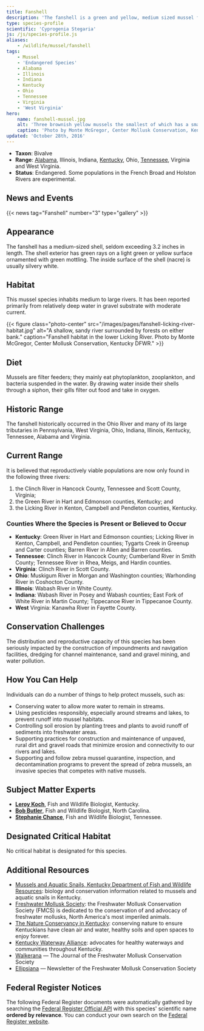 ```yaml
---
title: Fanshell
description: 'The fanshell is a green and yellow, medium sized mussel found in various rivers in Alabama, Illinois, Indiana, Kentucky, Ohio, Tennessee, Virginia and West Virginia. It is protected as an endangered species.'
type: species-profile
scientific: 'Cyprogenia Stegaria'
js: /js/species-profile.js
aliases:
    - /wildlife/mussel/fanshell
tags:
    - Mussel
    - 'Endangered Species'
    - Alabama
    - Illinois
    - Indiana
    - Kentucky
    - Ohio
    - Tennessee
    - Virginia
    - 'West Virginia'
hero:
    name: fanshell-mussel.jpg
    alt: 'Three brownish yellow mussels the smallest of which has a small white protrusion which the mussel uses to attach to a rock.'
    caption: 'Photo by Monte McGregor, Center Mollusk Conservation, Kentucky DFWR.'
updated: 'October 28th, 2016'
---
```


- **Taxon**: Bivalve
- **Range**: [Alabama](/alabama), Illinois, Indiana, [Kentucky](/kentucky), Ohio, [Tennessee](/tennessee), Virginia and West Virginia.
- **Status**: Endangered. Some populations in the French Broad and Holston Rivers are experimental.

## News and Events
{{< news tag="Fanshell" number="3" type="gallery" >}}

## Appearance

The fanshell has a medium-sized shell, seldom exceeding 3.2 inches in length. The shell exterior has green rays on a light green or yellow surface ornamented with green mottling. The inside surface of the shell (nacre) is usually silvery white.

## Habitat

This mussel species inhabits medium to large rivers. It has been reported primarily from relatively deep water in gravel substrate with moderate current.

{{< figure class="photo-center" src="/images/pages/fanshell-licking-river-habitat.jpg" alt="A shallow, sandy river surrounded by forests on either bank." caption="Fanshell habitat in the lower Licking River. Photo by Monte McGregor, Center Mollusk Conservation, Kentucky DFWR." >}}

## Diet

Mussels are filter feeders; they mainly eat phytoplankton, zooplankton, and bacteria suspended in the water. By drawing water inside their shells through a siphon, their gills filter out food and take in oxygen.

## Historic Range

The fanshell historically occurred in the Ohio River and many of its large tributaries in Pennsylvania, West Virginia, Ohio, Indiana, Illinois, Kentucky, Tennessee, Alabama and Virginia.

## Current Range

It is believed that reproductively viable populations are now only found in the following three rivers:

  1. the Clinch River in Hancock County, Tennessee and Scott County, Virginia;
  2. the Green River in Hart and Edmonson counties, Kentucky; and
  3. the Licking River in Kenton, Campbell and Pendleton counties, Kentucky.

### Counties Where the Species is Present or Believed to Occur

 - **Kentucky**: Green River in Hart and Edmonson counties; Licking River in Kenton, Campbell, and Pendleton counties; Tygarts Creek in Greenup and Carter counties; Barren River in Allen and Barren counties.
 - **Tennessee**: Clinch River in Hancock County; Cumberland River in Smith County; Tennessee River in Rhea, Meigs, and Hardin counties.
 - **Virginia**: Clinch River in Scott County.
 - **Ohio**: Muskigum River in Morgan and Washington counties; Warhonding River in Coshocton County.
 - **Illinois**: Wabash River in White County.
 - **Indiana**: Wabash River in Posey and Wabash counties; East Fork of White River in Martin County; Tippecanoe River in Tippecanoe County.
 - **West** Virginia: Kanawha River in Fayette County.

## Conservation Challenges

The distribution and reproductive capacity of this species has been seriously impacted by the construction of impoundments and navigation facilities, dredging for channel maintenance, sand and gravel mining, and water pollution.

## How You Can Help

Individuals can do a number of things to help protect mussels, such as:

- Conserving water to allow more water to remain in streams.
- Using pesticides responsibly, especially around streams and lakes, to prevent runoff into mussel habitats.
- Controlling soil erosion by planting trees and plants to avoid runoff of sediments into freshwater areas.
- Supporting practices for construction and maintenance of unpaved, rural dirt and gravel roads that minimize erosion and connectivity to our rivers and lakes.
- Supporting and follow zebra mussel quarantine, inspection, and decontamination programs to prevent the spread of zebra mussels, an invasive species that competes with native mussels.

## Subject Matter Experts

 - **[Leroy Koch](mailto:leroy_koch@fws.gov?subject=Fanshell)**, Fish and Wildlife Biologist, Kentucky.
 - **[Bob Butler](mailto:bob_butler@fws.gov?subject=Fanshell)**, Fish and Wildlife Biologist, North Carolina.
 - **[Stephanie Chance](mailto:stephanie_chance@fws.gov?subject=Fanshell)**, Fish and Wildlife Biologist, Tennessee.

## Designated Critical Habitat
No critical habitat is designated for this species.

## Additional Resources
- [Mussels and Aquatic Snails, Kentucky Department of Fish and Wildlife Resources](http://fw.ky.gov/Wildlife/Pages/Freshwater-Mussels-and-Aquatic-Snails.aspx): biology and conservation information related to mussels and aquatic snails in Kentucky.
- [Freshwater Mollusk Society](http://molluskconservation.org/): the Freshwater Mollusk Conservation Society (FMCS) is dedicated to the conservation of and advocacy of freshwater mollusks, North America's most imperiled animals.
- [The Nature Conservancy in Kentucky](http://www.nature.org/ourinitiatives/regions/northamerica/unitedstates/kentucky/): conserving nature to ensure Kentuckians have clean air and water, healthy soils and open spaces to enjoy forever.
- [Kentucky Waterway Alliance](http://kwalliance.org/): advocates for healthy waterways and communities throughout Kentucky.
- [Walkerana](http://molluskconservation.org/Walkerana_BackIssues.html) — The Journal of the Freshwater Mollusk Conservation Society
- [Ellipsiana](http://molluskconservation.org/Ellipsaria-archive.html) — Newsletter of the Freshwater Mollusk Conservation Society

## Federal Register Notices

The following Federal Register documents were automatically gathered by searching the [Federal Register Official API](https://www.federalregister.gov/blog/learn/developers) with this species' scientific name **ordered by relevance**. You can conduct your own search on the [Federal Register website](https://www.federalregister.gov/articles/search).
